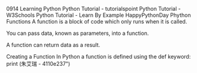0914 Learning Python
Python Tutorial - tutorialspoint
Python Tutorial - W3Schools
Python Tutorial - Learn By Example
HappyPythonDay
Phython Functions
A function is a block of code which only runs when it is called.

You can pass data, known as parameters, into a function.

A function can return data as a result.

Creating a Function
In Python a function is defined using the def keyword:
print (朱艾瑞 - 4110e237")
